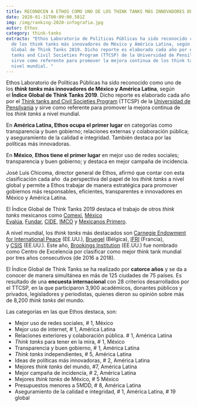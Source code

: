 ```yaml
---
title: RECONOCEN A ETHOS COMO UNO DE LOS THINK TANKS MÁS INNOVADORES DE AMÉRICA LATINA
date: 2020-01-31T00:09:00.581Z
img: /img/ranking-2020-infografia.jpg
autor: Ethos
category: think-tanks
extracto: "Ethos Laboratorio de Políticas Públicas ha sido reconocido como uno
  de los think tanks más innovadores de México y América Latina, según el Índice
  Global de Think Tanks 2019. Dicho reporte es elaborado cada año por el Think
  tanks and Civil Societies Program (TTCSP) de la Universidad de Pensilvania y
  sirve como referente para promover la mejora continua de los think tanks a
  nivel mundial. "
---
```


Ethos Laboratorio de Políticas Públicas ha sido reconocido como uno de los ***think tanks* más innovadores de México y América Latina**, según el **Índice Global de Think Tanks 2019**. Dicho reporte es elaborado cada año por el [Think tanks and Civil Societies Program](https://www.gotothinktank.com/) (TTCSP) de la [Universidad de Pensilvania](https://www.upenn.edu/) y sirve como referente para promover la mejora continua de los *think tanks* a nivel mundial. 
<!--more-->


En **América Latina, Ethos ocupa el primer lugar** en categorías como transparencia y buen gobierno; relaciones externas y colaboración pública; y aseguramiento de la calidad e integridad. También destaca por las políticas más innovadoras.

En **México**, **Ethos tiene el primer lugar** en mejor uso de redes sociales; transparencia y buen gobierno; y destaca en mejor campaña de incidencia.

José Luis Chicoma, director general de Ethos, afirmó que contar con esta clasificación cada año  da perspectiva del papel de los *think tanks* a nivel global y permite a Ethos trabajar de manera estratégica para promover gobiernos más responsables, eficientes, transparentes e innovadores en México y América Latina. 

El Índice Global de Think Tanks 2019 destaca el trabajo de otros *think tanks* mexicanos como [Comexi](https://www.consejomexicano.org/), [México Evalúa](https://www.mexicoevalua.org/), [Fundar](http://fundar.org.mx/), [CIDE](https://www.cide.edu/), [IMCO](https://imco.org.mx/home/) y [Mexicanos Primero](https://www.mexicanosprimero.org/).

A nivel mundial, los *think tanks* más destacados son [Carnegie Endowment for International Peace](http://carnegieendowment.org/#how-should-countries-take-deepfakes) (EE.UU.), [Bruegel](http://bruegel.org/) (Bélgica), [IFRI](https://www.ifri.org/) (Francia), y [CSIS](https://www.csis.org/) (EE.UU.). Este año, [Brookings Institution](https://www.brookings.edu/) (EE.UU.) fue nombrado como Centro de Excelencia por clasificar como mejor think tank mundial por tres años consecutivos (de 2016 a 2018).

El Índice Global de Think Tanks se ha realizado por **catorce años** y se da a conocer de manera simultánea en más de 125 ciudades de 75 países. Es resultado de una **encuesta internacional** con 28 criterios desarrollados por el TTCSP, en la que participaron 3,900 académicos, donantes públicos y privados, legisladores y periodistas, quienes dieron su opinión sobre más de 8,200 *think tanks* del mundo.

Las categorías en las que Ethos destaca, son:

* Mejor uso de redes sociales, # 1, México
* Mejor uso de internet, # 1, América Latina
* Relaciones exteriores y colaboración pública. # 1, América Latina
* *Think tanks* para tener en la mira, # 1, México
* Transparencia y buen gobierno, # 1, América Latina
* *Think tanks* independientes, # 5, América Latina
* Ideas de políticas más innovadoras, # 2, América Latina
* Mejores *think tanks* del mundo, #7, América Latina
* Mejor campaña de incidencia, # 2, América Latina
* Mejores *think tanks* de México, # 5 México
* Presupuestos menores a 5MDD, # 8, América Latina
* Aseguramiento de la calidad e integridad, # 1, América Latina, # 19 global

<!--EndFragment-->